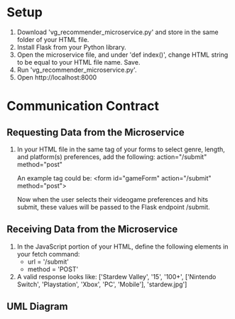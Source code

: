 # Setup
1. Download 'vg_recommender_microservice.py' and store in the same folder of your HTML file.
2. Install Flask from your Python library.
3. Open the microservice file, and under 'def index()', change HTML string to be equal to your HTML file name. Save.
4. Run 'vg_recommender_microservice.py'.
5. Open http://localhost:8000

# Communication Contract
## Requesting Data from the Microservice
1. In your HTML file in the same tag of your forms to select genre, length, and platform(s) preferences, add the following:
   action="/submit" method="post"

   An example tag could be: &lt;form id="gameForm" action="/submit" method="post"&gt;

   Now when the user selects their videogame preferences and hits submit, these values will be passed to the Flask endpoint /submit. 

## Receiving Data from the Microservice
1. In the JavaScript portion of your HTML, define the following elements in your fetch command:
      * url = '/submit'
      * method = 'POST'
2. A valid response looks like: ['Stardew Valley', '15', '100+', ['Nintendo Switch', 'Playstation', 'Xbox', 'PC', 'Mobile'], 'stardew.jpg']

## UML Diagram
